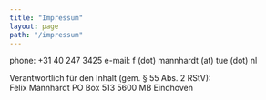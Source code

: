 ```yaml
---
title: "Impressum"
layout: page
path: "/impressum"
---
```


phone: +31 40 247 3425
e-mail: f (dot) mannhardt (at) tue (dot) nl

Verantwortlich für den Inhalt (gem. § 55 Abs. 2 RStV):  
Felix Mannhardt
PO Box 513
5600 MB Eindhoven